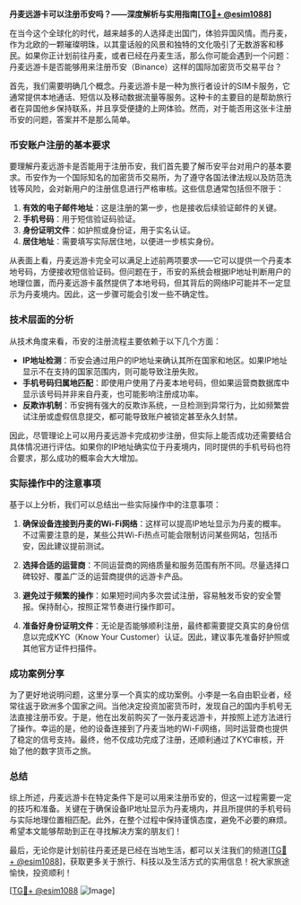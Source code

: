 **丹麦远游卡可以注册币安吗？——深度解析与实用指南[[TG💪+ @esim1088](https://t.me/s/esim1088)]**

在当今这个全球化的时代，越来越多的人选择走出国门，体验异国风情。而丹麦，作为北欧的一颗璀璨明珠，以其童话般的风景和独特的文化吸引了无数游客和移民。如果你正计划前往丹麦，或者已经在丹麦生活，那么你可能会遇到一个问题：丹麦远游卡是否能够用来注册币安（Binance）这样的国际加密货币交易平台？

首先，我们需要明确几个概念。丹麦远游卡是一种为旅行者设计的SIM卡服务，它通常提供本地通话、短信以及移动数据流量等服务。这种卡的主要目的是帮助旅行者在异国他乡保持联系，并且享受便捷的上网体验。然而，对于能否用这张卡注册币安的问题，答案并不是那么简单。

### 币安账户注册的基本要求

要理解丹麦远游卡是否能用于注册币安，我们首先要了解币安平台对用户的基本要求。币安作为一个国际知名的加密货币交易所，为了遵守各国法律法规以及防范洗钱等风险，会对新用户的注册信息进行严格审核。这些信息通常包括但不限于：

1. **有效的电子邮件地址**：这是注册的第一步，也是接收后续验证邮件的关键。
2. **手机号码**：用于短信验证码验证。
3. **身份证明文件**：如护照或身份证，用于实名认证。
4. **居住地址**：需要填写实际居住地，以便进一步核实身份。

从表面上看，丹麦远游卡完全可以满足上述前两项要求——它可以提供一个丹麦本地号码，方便接收短信验证码。但问题在于，币安的系统会根据IP地址判断用户的地理位置，而丹麦远游卡虽然提供了本地号码，但其背后的网络IP可能并不一定显示为丹麦境内。因此，这一步骤可能会引发一些不确定性。

### 技术层面的分析

从技术角度来看，币安的注册流程主要依赖于以下几个方面：

- **IP地址检测**：币安会通过用户的IP地址来确认其所在国家和地区。如果IP地址显示不在支持的国家范围内，则可能导致注册失败。
- **手机号码归属地匹配**：即使用户使用了丹麦本地号码，但如果运营商数据库中显示该号码并非来自丹麦，也可能影响注册成功率。
- **反欺诈机制**：币安拥有强大的反欺诈系统，一旦检测到异常行为，比如频繁尝试注册或虚假信息提交，都可能导致账户被锁定甚至永久封禁。

因此，尽管理论上可以用丹麦远游卡完成初步注册，但实际上能否成功还需要结合具体情况进行评估。如果你的IP地址确实位于丹麦境内，同时提供的手机号码也符合要求，那么成功的概率会大大增加。

### 实际操作中的注意事项

基于以上分析，我们可以总结出一些实际操作中的注意事项：

1. **确保设备连接到丹麦的Wi-Fi网络**：这样可以提高IP地址显示为丹麦的概率。不过需要注意的是，某些公共Wi-Fi热点可能会限制访问某些网站，包括币安，因此建议提前测试。
   
2. **选择合适的运营商**：不同运营商的网络质量和服务范围有所不同。尽量选择口碑较好、覆盖广泛的运营商提供的远游卡产品。

3. **避免过于频繁的操作**：如果短时间内多次尝试注册，容易触发币安的安全警报。保持耐心，按照正常节奏进行操作即可。

4. **准备好身份证明文件**：无论是否能够顺利注册，最终都需要提交真实的身份信息以完成KYC（Know Your Customer）认证。因此，建议事先准备好护照或其他官方证件扫描件。

### 成功案例分享

为了更好地说明问题，这里分享一个真实的成功案例。小李是一名自由职业者，经常往返于欧洲多个国家之间。当他决定投资加密货币时，发现自己的国内手机号无法直接注册币安。于是，他在出发前购买了一张丹麦远游卡，并按照上述方法进行了操作。幸运的是，他的设备连接到了丹麦当地的Wi-Fi网络，同时运营商也提供了稳定的信号支持。最终，他不仅成功完成了注册，还顺利通过了KYC审核，开始了他的数字货币之旅。

### 总结

综上所述，丹麦远游卡在特定条件下是可以用来注册币安的，但这一过程需要一定的技巧和准备。关键在于确保设备IP地址显示为丹麦境内，并且所提供的手机号码与实际地理位置相匹配。此外，在整个过程中保持谨慎态度，避免不必要的麻烦。希望本文能够帮助到正在寻找解决方案的朋友们！

最后，无论你是计划前往丹麦还是已经在当地生活，都可以关注我们的频道[[TG💪+ @esim1088](https://t.me/s/esim1088)]，获取更多关于旅行、科技以及生活方式的实用信息！祝大家旅途愉快，投资顺利！

[[TG💪+ @esim1088](https://t.me/s/esim1088) ![Image](https://i.postimg.cc/4NQfJmqS/Snipaste-2025-05-13-00-14-12.png)]